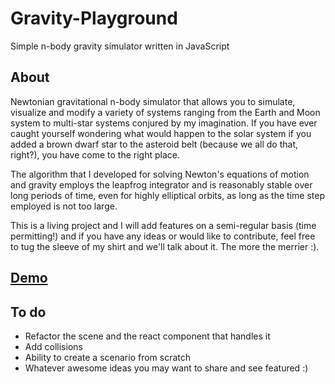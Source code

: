 # Gravity-Playground
Simple n-body gravity simulator written in JavaScript

<h2>About</h2>

Newtonian gravitational n-body simulator that allows you to simulate, visualize and modify a variety of systems ranging from the Earth and Moon system to multi-star systems conjured by my imagination. If you have ever caught yourself wondering what would happen to the solar system if you added a brown dwarf star to the asteroid belt (because we all do that, right?), you have come to the right place. 

The algorithm that I developed for solving Newton's equations of motion and gravity employs the leapfrog integrator and is reasonably stable over long periods of time, even for highly elliptical orbits, as long as the time step employed is not too large. 

This is a living project and I will add features on a semi-regular basis (time permitting!) and if you have any ideas or would like to contribute, feel free to tug the sleeve of my shirt and we'll talk about it. The more the merrier :).

<h2><a href="http://mrhuffman.net/projects/gp">Demo</a></h2>

<h2>To do</h2>

- Refactor the scene and the react component that handles it 
- Add collisions
- Ability to create a scenario from scratch
- Whatever awesome ideas you may want to share and see featured :)



